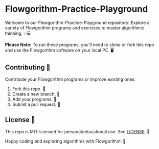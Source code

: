 # Flowgorithm-Practice-Playground

Welcome to our Flowgorithm-Practice-Playground repository! Explore a variety of Flowgorithm programs and exercises to master algorithmic thinking. 💡💻

**Please Note:** To run these programs, you'll need to clone or fork this repo and use the Flowgorithm software on your local PC. 🖥️

## Contributing 🤝

Contribute your Flowgorithm programs or improve existing ones:

1. Fork this repo. 🍴
2. Create a new branch. 🌿
3. Add your programs. 📝
4. Submit a pull request. 🚀

## License 📄

This repo is MIT-licensed for personal/educational use. See [LICENSE]([LICENSE](https://github.com/aloukikjoshi/Flowgorithm-Practice-Playground/blob/main/LICENSE)https://github.com/aloukikjoshi/Flowgorithm-Practice-Playground/blob/main/LICENSE). 📜

Happy coding and exploring algorithms with Flowgorithm! 🌟
